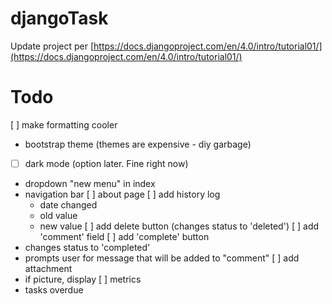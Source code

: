 # djangoTask

Update project per [https://docs.djangoproject.com/en/4.0/intro/tutorial01/](https://docs.djangoproject.com/en/4.0/intro/tutorial01/)

# Todo
[ ] make formatting cooler
  - bootstrap theme (themes are expensive - diy garbage)
  - [ ] dark mode (option later.  Fine right now)
  - dropdown "new menu" in index
  - navigation bar
[ ] about page
[ ] add history log
    - date changed
    - old value
    - new value
[ ] add delete button (changes status to 'deleted')
[ ] add 'comment' field
[ ] add 'complete' button
  - changes status to 'completed'
  - prompts user for message that will be added to "comment"
[ ] add attachment
  - if picture, display
[ ] metrics
  - tasks overdue
